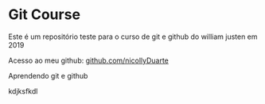# Git Course

Este é um repositório teste para o curso de git e github do william justen em 2019


Acesso ao meu github: [github.com/nicollyDuarte](https://github.com/nicollyDuarte)

Aprendendo git e github

kdjksfkdl
